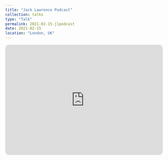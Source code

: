 ```yaml
---
title: "Jack Lawrence Podcast"
collection: talks
type: "Talk"
permalink: 2021-02-15-jlpodcast
date: 2021-02-15
location: "London, UK"
---
```


<div markdown="0">
	<iframe style="border-radius:12px" src="https://open.spotify.com/embed/episode/0vSgPLkD7MeKP3it6kCved?utm_source=generator" width="100%" height="352" frameBorder="0" allowfullscreen="" allow="autoplay; clipboard-write; encrypted-media; fullscreen; picture-in-picture" loading="lazy"></iframe>
</div>

<!--This is a description of your talk, which is a markdown files that can be all markdown-ified like any other post. Yay markdown!
[![IMAGE ALT TEXT](http://img.youtube.com/vi/zL3JUnO7GwY/0.jpg)](http://www.youtube.com/watch?v=zL3JUnO7GwY "Cosmic Cast: Linking meteorites to potential asteroid parent bodies")-->
